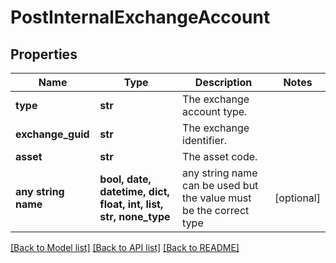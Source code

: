 # PostInternalExchangeAccount


## Properties
Name | Type | Description | Notes
------------ | ------------- | ------------- | -------------
**type** | **str** | The exchange account type. | 
**exchange_guid** | **str** | The exchange identifier. | 
**asset** | **str** | The asset code. | 
**any string name** | **bool, date, datetime, dict, float, int, list, str, none_type** | any string name can be used but the value must be the correct type | [optional]

[[Back to Model list]](../README.md#documentation-for-models) [[Back to API list]](../README.md#documentation-for-api-endpoints) [[Back to README]](../README.md)


